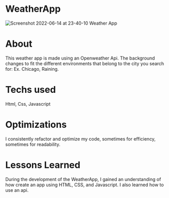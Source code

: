 # WeatherApp
![Screenshot 2022-06-14 at 23-40-10 Weather App](https://user-images.githubusercontent.com/94779649/173759555-40de6461-99a5-4bc5-9d25-70cae2d6eeae.png)
# About
This weather app is made using an Openweather Api. The background changes to fit the different environments that belong to the city you search for: Ex. Chicago, Raining.
# Techs used
Html, Css, Javascript
# Optimizations
I consistently refactor and optimize my code, sometimes for efficiency, sometimes for readability.
# Lessons Learned
During the development of the WeatherApp, I gained an understanding of how create an app using HTML, CSS, and Javascript. I also learned how to use an api. 
